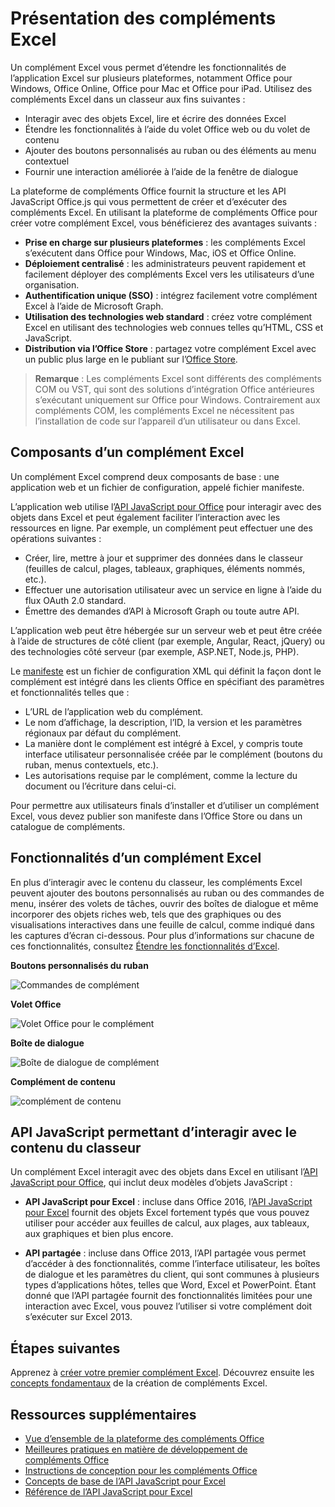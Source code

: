 # <a name="excel-add-ins-overview"></a>Présentation des compléments Excel

Un complément Excel vous permet d’étendre les fonctionnalités de l’application Excel sur plusieurs plateformes, notamment Office pour Windows, Office Online, Office pour Mac et Office pour iPad. Utilisez des compléments Excel dans un classeur aux fins suivantes :

- Interagir avec des objets Excel, lire et écrire des données Excel 
- Étendre les fonctionnalités à l’aide du volet Office web ou du volet de contenu 
- Ajouter des boutons personnalisés au ruban ou des éléments au menu contextuel
- Fournir une interaction améliorée à l’aide de la fenêtre de dialogue 

La plateforme de compléments Office fournit la structure et les API JavaScript Office.js qui vous permettent de créer et d’exécuter des compléments Excel. En utilisant la plateforme de compléments Office pour créer votre complément Excel, vous bénéficierez des avantages suivants :

* **Prise en charge sur plusieurs plateformes** : les compléments Excel s’exécutent dans Office pour Windows, Mac, iOS et Office Online.
* **Déploiement centralisé** : les administrateurs peuvent rapidement et facilement déployer des compléments Excel vers les utilisateurs d’une organisation.
* **Authentification unique (SSO)** : intégrez facilement votre complément Excel à l’aide de Microsoft Graph.
* **Utilisation des technologies web standard** : créez votre complément Excel en utilisant des technologies web connues telles qu’HTML, CSS et JavaScript.
* **Distribution via l’Office Store** : partagez votre complément Excel avec un public plus large en le publiant sur l’[Office Store](https://store.office.com/en-us/appshome.aspx).

> **Remarque** : Les compléments Excel sont différents des compléments COM ou VST, qui sont des solutions d’intégration Office antérieures s’exécutant uniquement sur Office pour Windows. Contrairement aux compléments COM, les compléments Excel ne nécessitent pas l’installation de code sur l’appareil d’un utilisateur ou dans Excel. 

## <a name="components-of-an-excel-add-in"></a>Composants d’un complément Excel 

Un complément Excel comprend deux composants de base : une application web et un fichier de configuration, appelé fichier manifeste. 

L’application web utilise l’[API JavaScript pour Office](../../reference/javascript-api-for-office.md) pour interagir avec des objets dans Excel et peut également faciliter l’interaction avec les ressources en ligne. Par exemple, un complément peut effectuer une des opérations suivantes :

* Créer, lire, mettre à jour et supprimer des données dans le classeur (feuilles de calcul, plages, tableaux, graphiques, éléments nommés, etc.).
* Effectuer une autorisation utilisateur avec un service en ligne à l’aide du flux OAuth 2.0 standard.
* Émettre des demandes d’API à Microsoft Graph ou toute autre API.

L’application web peut être hébergée sur un serveur web et peut être créée à l’aide de structures de côté client (par exemple, Angular, React, jQuery) ou des technologies côté serveur (par exemple, ASP.NET, Node.js, PHP).

Le [manifeste](../overview/add-in-manifests.md) est un fichier de configuration XML qui définit la façon dont le complément est intégré dans les clients Office en spécifiant des paramètres et fonctionnalités telles que : 

* L’URL de l’application web du complément.
* Le nom d’affichage, la description, l’ID, la version et les paramètres régionaux par défaut du complément.
* La manière dont le complément est intégré à Excel, y compris toute interface utilisateur personnalisée créée par le complément (boutons du ruban, menus contextuels, etc.).
* Les autorisations requise par le complément, comme la lecture du document ou l’écriture dans celui-ci.

Pour permettre aux utilisateurs finals d’installer et d’utiliser un complément Excel, vous devez publier son manifeste dans l’Office Store ou dans un catalogue de compléments. 

## <a name="capabilities-of-an-excel-add-in"></a>Fonctionnalités d’un complément Excel

En plus d’interagir avec le contenu du classeur, les compléments Excel peuvent ajouter des boutons personnalisés au ruban ou des commandes de menu, insérer des volets de tâches, ouvrir des boîtes de dialogue et même incorporer des objets riches web, tels que des graphiques ou des visualisations interactives dans une feuille de calcul, comme indiqué dans les captures d’écran ci-dessous. Pour plus d’informations sur chacune de ces fonctionnalités, consultez [Étendre les fonctionnalités d’Excel](excel-add-ins-extend-excel.md).

**Boutons personnalisés du ruban**

![Commandes de complément](../../images/Excel_add-in_commands_Script-Lab.png)

**Volet Office**

![Volet Office pour le complément](../../images/Excel_add-in_task_pane_Insights.png)

**Boîte de dialogue**

![Boîte de dialogue de complément](../../images/Excel_add-in_dialog_choose-number.png)

**Complément de contenu**

![complément de contenu](../../images/Excel_add-in_content_map.png)

## <a name="javascript-apis-to-interact-with-workbook-content"></a>API JavaScript permettant d’interagir avec le contenu du classeur

Un complément Excel interagit avec des objets dans Excel en utilisant l’[API JavaScript pour Office](../../reference/javascript-api-for-office.md), qui inclut deux modèles d’objets JavaScript :

* **API JavaScript pour Excel** : incluse dans Office 2016, l’[API JavaScript pour Excel](../../reference/excel/excel-add-ins-reference-overview.md) fournit des objets Excel fortement typés que vous pouvez utiliser pour accéder aux feuilles de calcul, aux plages, aux tableaux, aux graphiques et bien plus encore. 

* **API partagée** : incluse dans Office 2013, l’API partagée vous permet d’accéder à des fonctionnalités, comme l’interface utilisateur, les boîtes de dialogue et les paramètres du client, qui sont communes à plusieurs types d’applications hôtes, telles que Word, Excel et PowerPoint. Étant donné que l’API partagée fournit des fonctionnalités limitées pour une interaction avec Excel, vous pouvez l’utiliser si votre complément doit s’exécuter sur Excel 2013.

## <a name="next-steps"></a>Étapes suivantes

Apprenez à [créer votre premier complément Excel](excel-add-ins-get-started-overview.md). Découvrez ensuite les [concepts fondamentaux](excel-add-ins-core-concepts.md) de la création de compléments Excel.

## <a name="additional-resources"></a>Ressources supplémentaires

- [Vue d’ensemble de la plateforme des compléments Office](../overview/office-add-ins.md)
- [Meilleures pratiques en matière de développement de compléments Office](../overview/add-in-development-best-practices.md)
- [Instructions de conception pour les compléments Office](../design/add-in-design.md)
- [Concepts de base de l’API JavaScript pour Excel](excel-add-ins-core-concepts.md)
- [Référence de l’API JavaScript pour Excel](../../reference/excel/excel-add-ins-reference-overview.md)
